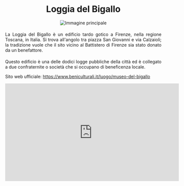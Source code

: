 <!-- Use the following commented lines to include monument coordinates and attributes (leave empty lines if the monument has no additional info)
43.77285868865991 11.255334864274364
Historical Building, Museum
museum, art
Un piccolo museo accanto al Duomo
 -->

<h1 align="center">Loggia del Bigallo</h1>

<center>
  <img src="https://upload.wikimedia.org/wikipedia/commons/d/de/Loggia_del_bigallo_31.JPG" alt="Immagine principale">
</center>


<p align="justify" style="margin-top:20px;margin-bottom:20px;">
La Loggia del Bigallo è un edificio tardo gotico a Firenze, nella regione Toscana, in Italia. Si trova all'angolo tra piazza San Giovanni e via Calzaioli; la tradizione vuole che il sito vicino al Battistero di Firenze sia stato donato da un benefattore.
</p>
<p align="justify">
Questo edificio è una delle dodici logge pubbliche della città ed è collegato a due confraternite o società che si occupano di beneficenza locale.
</p>
<p>
Sito web ufficiale: <a href="https://www.beniculturali.it/luogo/museo-del-bigallo">https://www.beniculturali.it/luogo/museo-del-bigallo</a>
</p>
<center>

<iframe width="560" height="315" src="https://www.youtube.com/embed/7GUCXPQIxnQ?si=eVt5veRkSROWLvLb" title="YouTube video player" frameborder="0" allow="accelerometer; autoplay; clipboard-write; encrypted-media; gyroscope; picture-in-picture; web-share" allowfullscreen></iframe>
</br>

<!--
<audio style="margin-top:20px;margin-bottom:20px;max-width:100%;" src="https://dl.dropboxusercontent.com/s/ujmvjjwy7s4iode/audio.mp3" controls>
Your browser does not support the audio tag.
</audio>
-->

</center>

<img src="https://solaris.micc.unifi.it/pixel.png?4" height=1 width=1>
